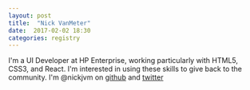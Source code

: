 ```yaml
---
layout: post
title:  "Nick VanMeter"
date:  2017-02-02 18:30
categories: registry
---
```


I'm a UI Developer at HP Enterprise, working particularly with HTML5, CSS3, and React. I'm interested in using these skills to give back to the community. I'm @nickjvm on <a href="https://github.com/nickjvm">github</a> and <a href="https://twitter.com/nickjvm">twitter</a>
